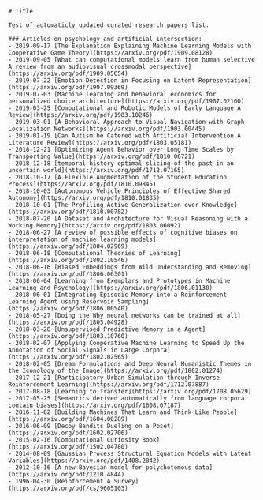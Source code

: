 
    # Title
    
    Test of automaticly updated curated research papers list.
    
    ### Articles on psychology and artificial intersection:
    - 2019-09-17 [The Explanation Explaining Machine Learning Models with Cooperative Game Theory](https://arxiv.org/pdf/1909.08128)
    - 2019-09-05 [What can computational models learn from human selective A review from an audiovisual crossmodal perspective](https://arxiv.org/pdf/1909.05654)
    - 2019-07-22 [Emotion Detection in Focusing on Latent Representation](https://arxiv.org/pdf/1907.09369)
    - 2019-07-03 [Machine learning and behavioral economics for personalized choice architecture](https://arxiv.org/pdf/1907.02100)
    - 2019-03-25 [Computational and Robotic Models of Early Language A Review](https://arxiv.org/pdf/1903.10246)
    - 2019-03-01 [A Behavioral Approach to Visual Navigation with Graph Localization Networks](https://arxiv.org/pdf/1903.00445)
    - 2019-01-19 [Can Autism be Catered with Artificial Intervention A Literature Review](https://arxiv.org/pdf/1803.05181)
    - 2018-12-21 [Optimizing Agent Behavior over Long Time Scales by Transporting Value](https://arxiv.org/pdf/1810.06721)
    - 2018-12-18 [temporal history optimal slicing of the past in an uncertain world](https://arxiv.org/pdf/1712.07165)
    - 2018-10-17 [A Flexible Augmentation of the Student Education Process](https://arxiv.org/pdf/1810.09845)
    - 2018-10-03 [Autonomous Vehicle Principles of Effective Shared Autonomy](https://arxiv.org/pdf/1810.01835)
    - 2018-10-01 [The Profiling Active Generalization over Knowledge](https://arxiv.org/pdf/1810.00782)
    - 2018-07-20 [A Dataset and Architecture for Visual Reasoning with a Working Memory](https://arxiv.org/pdf/1803.06092)
    - 2018-06-27 [A review of possible effects of cognitive biases on interpretation of machine learning models](https://arxiv.org/pdf/1804.02969)
    - 2018-06-18 [Computational Theories of Learning](https://arxiv.org/pdf/1802.10546)
    - 2018-06-16 [Biased Embeddings from Wild Understanding and Removing](https://arxiv.org/pdf/1806.06301)
    - 2018-06-04 [Learning from Exemplars and Prototypes in Machine Learning and Psychology](https://arxiv.org/pdf/1806.01130)
    - 2018-06-01 [Integrating Episodic Memory into a Reinforcement Learning Agent using Reservoir Sampling](https://arxiv.org/pdf/1806.00540)
    - 2018-05-27 [Doing the Why neural networks can be trained at all](https://arxiv.org/pdf/1805.04928)
    - 2018-03-28 [Unsupervised Predictive Memory in a Agent](https://arxiv.org/pdf/1803.10760)
    - 2018-02-07 [Applying Cooperative Machine Learning to Speed Up the Annotation of Social Signals in Large Corpora](https://arxiv.org/pdf/1802.02565)
    - 2018-02-05 [Dream Formulations and Deep Neural Humanistic Themes in the Iconology of the Image](https://arxiv.org/pdf/1802.01274)
    - 2017-12-21 [Participatory Urban Simulation through Inverse Reinforcement Learning](https://arxiv.org/pdf/1712.07887)
    - 2017-08-18 [Learning to Transfer](https://arxiv.org/pdf/1708.05629)
    - 2017-05-25 [Semantics derived automatically from language corpora contain biases](https://arxiv.org/pdf/1608.07187)
    - 2016-11-02 [Building Machines That Learn and Think Like People](https://arxiv.org/pdf/1604.00289)
    - 2016-06-09 [Decoy Bandits Dueling on a Poset](https://arxiv.org/pdf/1602.02706)
    - 2015-02-16 [Computational Curiosity Book](https://arxiv.org/pdf/1502.04780)
    - 2014-08-09 [Gaussian Process Structural Equation Models with Latent Variables](https://arxiv.org/pdf/1408.2042)
    - 2012-10-16 [A new Bayesian model for polychotomous data](https://arxiv.org/pdf/1210.4844)
    - 1996-04-30 [Reinforcement A Survey](https://arxiv.org/pdf/cs/9605103)
    